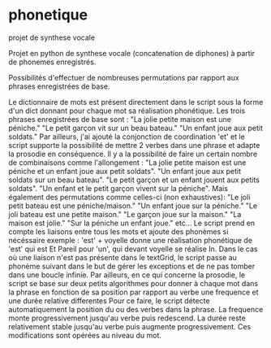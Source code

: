 # phonetique
projet de synthese vocale

Projet en python de synthese vocale (concatenation de diphones) à partir de phonemes enregistrés.

Possibilités d'effectuer de nombreuses permutations par rapport aux phrases enregistrées de base.

Le dictionnaire de mots est présent directement dans le script sous la forme d'un dict donnant pour chaque mot sa réalisation phonétique.
Les trois phrases enregistrées de base sont :
"La jolie petite maison est une péniche."
"Le petit garçon vit sur un beau bateau."
"Un enfant joue aux petit soldats."
Par ailleurs, j'ai ajouté la conjonction de coordination 'et' et le script supporte la possibilité de mettre 2 verbes dans une phrase
et adapte la prosodie en conséquence.
Il y a la possibilité de faire un certain nombre de combinaisons comme l'allongement :
"La jolie petite maison est une péniche et un enfant joue aux petit soldats". 
"Un enfant joue aux petit soldats sur un beau bateau".
"Le petit garçon et un enfant jouent aux petits soldats".
"Un enfant et le petit garçon vivent sur la péniche".
Mais également des permutations comme celles-ci (non exhaustives):
"Le joli petit bateau est une péniche/maison."
"Un enfant joue sur la péniche."
"Le joli bateau est une petite maison."
"Le garçon joue sur la maison."
"La maison est jolie."
"Sur la péniche un enfant joue."
etc...
Le script prend en compte les liaisons entre tous les mots et ajoute des phonèmes si nécéssaire
exemple : 'est' + voyelle donne une réalisation phonétique de 'est' qui est Et
Pareil pour 'un', qui devant voyelle se réalise In.
Dans le cas où une liaison n'est pas présente dans le textGrid, le script passe au phonème suivant 
dans le but de gérer les exceptions et de ne pas tomber dans une boucle infinie.
Par ailleurs, en ce qui concerne la prosodie, le script se base sur deux petits algorithmes pour donner à chaque mot dans la phrase en fonction
de sa position par rapport au verbe une frequence et une durée relative differentes
Pour ce faire, le script détecte automatiquement la position du ou des verbes dans la phrase.
La frequence monte progressivement jusqu'au verbe puis redescend.
La durée reste relativement stable jusqu'au verbe puis augmente progressivement.
Ces modifications sont opérées au niveau du mot.
